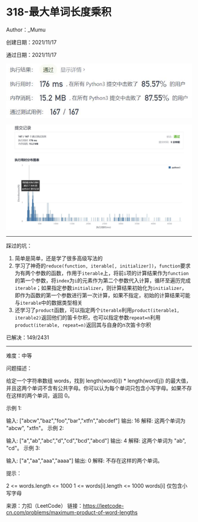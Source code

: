 # 318-最大单词长度乘积

Author：_Mumu

创建日期：2021/11/17

通过日期：2021/11/17

![](./通过截图2.jpg)

![](./通过截图1.jpg)

*****

踩过的坑：

1. 简单是简单，还是学了很多高级写法的
2. 学习了神奇的`reduce(function, iterable[, initializer])`，`function`要求为有两个参数的函数，作用于`iterable`上，将前`i`项的计算结果作为`function`的第一个参数，将`index`为`i`的元素作为第二个参数代入计算，循环至遍历完成`iterable`；如果指定参数`initializer`，则计算结果初始化为`initializer`，即作为函数的第一个参数进行第一次计算，如果不指定，初始的计算结果可能与`iterable`中的数据类型相关
3. 还学习了`product`函数，可以指定两个`iterable`利用`product(iterable1, iterable2)`返回他们的笛卡尔积，也可以指定参数`repeat=n`利用`product(iterable, repeat=n)`返回其与自身的$n$次笛卡尔积

已解决：149/2431

*****

难度：中等

问题描述：

给定一个字符串数组 words，找到 length(word[i]) * length(word[j]) 的最大值，并且这两个单词不含有公共字母。你可以认为每个单词只包含小写字母。如果不存在这样的两个单词，返回 0。

 

示例 1:

输入: ["abcw","baz","foo","bar","xtfn","abcdef"]
输出: 16 
解释: 这两个单词为 "abcw", "xtfn"。
示例 2:

输入: ["a","ab","abc","d","cd","bcd","abcd"]
输出: 4 
解释: 这两个单词为 "ab", "cd"。
示例 3:

输入: ["a","aa","aaa","aaaa"]
输出: 0 
解释: 不存在这样的两个单词。


提示：

2 <= words.length <= 1000
1 <= words[i].length <= 1000
words[i] 仅包含小写字母

来源：力扣（LeetCode）
链接：https://leetcode-cn.com/problems/maximum-product-of-word-lengths
